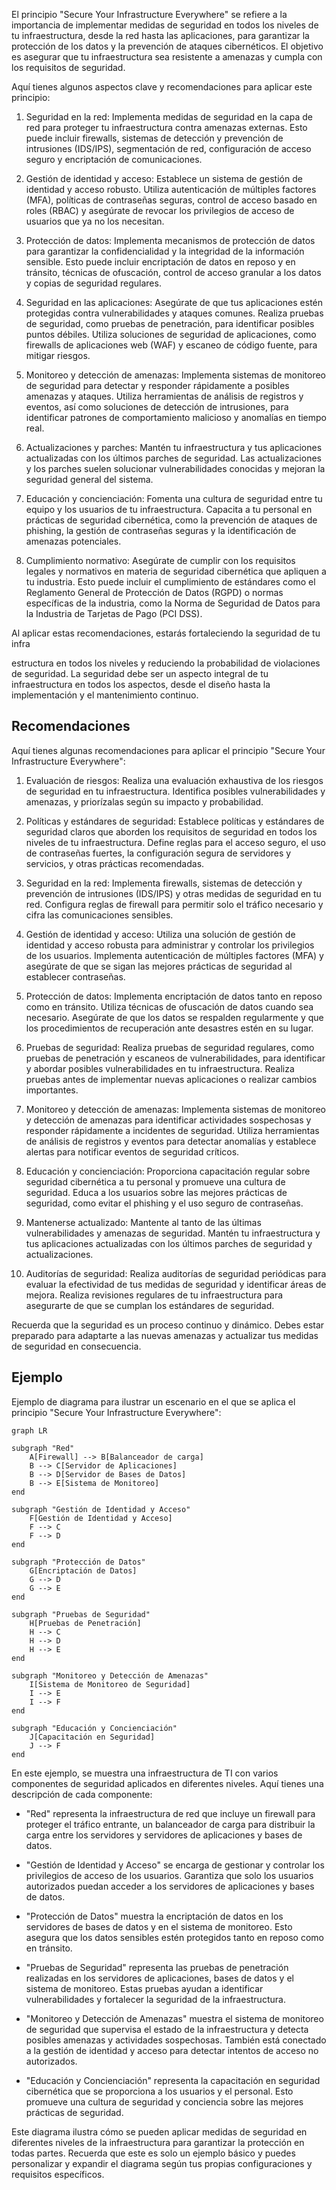 El principio "Secure Your Infrastructure Everywhere" se refiere a la importancia de implementar medidas de seguridad en todos los niveles de tu infraestructura, desde la red hasta las aplicaciones, para garantizar la protección de los datos y la prevención de ataques cibernéticos. El objetivo es asegurar que tu infraestructura sea resistente a amenazas y cumpla con los requisitos de seguridad.

Aquí tienes algunos aspectos clave y recomendaciones para aplicar este principio:

1. Seguridad en la red: Implementa medidas de seguridad en la capa de red para proteger tu infraestructura contra amenazas externas. Esto puede incluir firewalls, sistemas de detección y prevención de intrusiones (IDS/IPS), segmentación de red, configuración de acceso seguro y encriptación de comunicaciones.

2. Gestión de identidad y acceso: Establece un sistema de gestión de identidad y acceso robusto. Utiliza autenticación de múltiples factores (MFA), políticas de contraseñas seguras, control de acceso basado en roles (RBAC) y asegúrate de revocar los privilegios de acceso de usuarios que ya no los necesitan.

3. Protección de datos: Implementa mecanismos de protección de datos para garantizar la confidencialidad y la integridad de la información sensible. Esto puede incluir encriptación de datos en reposo y en tránsito, técnicas de ofuscación, control de acceso granular a los datos y copias de seguridad regulares.

4. Seguridad en las aplicaciones: Asegúrate de que tus aplicaciones estén protegidas contra vulnerabilidades y ataques comunes. Realiza pruebas de seguridad, como pruebas de penetración, para identificar posibles puntos débiles. Utiliza soluciones de seguridad de aplicaciones, como firewalls de aplicaciones web (WAF) y escaneo de código fuente, para mitigar riesgos.

5. Monitoreo y detección de amenazas: Implementa sistemas de monitoreo de seguridad para detectar y responder rápidamente a posibles amenazas y ataques. Utiliza herramientas de análisis de registros y eventos, así como soluciones de detección de intrusiones, para identificar patrones de comportamiento malicioso y anomalías en tiempo real.

6. Actualizaciones y parches: Mantén tu infraestructura y tus aplicaciones actualizadas con los últimos parches de seguridad. Las actualizaciones y los parches suelen solucionar vulnerabilidades conocidas y mejoran la seguridad general del sistema.

7. Educación y concienciación: Fomenta una cultura de seguridad entre tu equipo y los usuarios de tu infraestructura. Capacita a tu personal en prácticas de seguridad cibernética, como la prevención de ataques de phishing, la gestión de contraseñas seguras y la identificación de amenazas potenciales.

8. Cumplimiento normativo: Asegúrate de cumplir con los requisitos legales y normativos en materia de seguridad cibernética que apliquen a tu industria. Esto puede incluir el cumplimiento de estándares como el Reglamento General de Protección de Datos (RGPD) o normas específicas de la industria, como la Norma de Seguridad de Datos para la Industria de Tarjetas de Pago (PCI DSS).

Al aplicar estas recomendaciones, estarás fortaleciendo la seguridad de tu infra

estructura en todos los niveles y reduciendo la probabilidad de violaciones de seguridad. La seguridad debe ser un aspecto integral de tu infraestructura en todos los aspectos, desde el diseño hasta la implementación y el mantenimiento continuo.

## Recomendaciones

Aquí tienes algunas recomendaciones para aplicar el principio "Secure Your Infrastructure Everywhere":

1. Evaluación de riesgos: Realiza una evaluación exhaustiva de los riesgos de seguridad en tu infraestructura. Identifica posibles vulnerabilidades y amenazas, y priorízalas según su impacto y probabilidad.

2. Políticas y estándares de seguridad: Establece políticas y estándares de seguridad claros que aborden los requisitos de seguridad en todos los niveles de tu infraestructura. Define reglas para el acceso seguro, el uso de contraseñas fuertes, la configuración segura de servidores y servicios, y otras prácticas recomendadas.

3. Seguridad en la red: Implementa firewalls, sistemas de detección y prevención de intrusiones (IDS/IPS) y otras medidas de seguridad en tu red. Configura reglas de firewall para permitir solo el tráfico necesario y cifra las comunicaciones sensibles.

4. Gestión de identidad y acceso: Utiliza una solución de gestión de identidad y acceso robusta para administrar y controlar los privilegios de los usuarios. Implementa autenticación de múltiples factores (MFA) y asegúrate de que se sigan las mejores prácticas de seguridad al establecer contraseñas.

5. Protección de datos: Implementa encriptación de datos tanto en reposo como en tránsito. Utiliza técnicas de ofuscación de datos cuando sea necesario. Asegúrate de que los datos se respalden regularmente y que los procedimientos de recuperación ante desastres estén en su lugar.

6. Pruebas de seguridad: Realiza pruebas de seguridad regulares, como pruebas de penetración y escaneos de vulnerabilidades, para identificar y abordar posibles vulnerabilidades en tu infraestructura. Realiza pruebas antes de implementar nuevas aplicaciones o realizar cambios importantes.

7. Monitoreo y detección de amenazas: Implementa sistemas de monitoreo y detección de amenazas para identificar actividades sospechosas y responder rápidamente a incidentes de seguridad. Utiliza herramientas de análisis de registros y eventos para detectar anomalías y establece alertas para notificar eventos de seguridad críticos.

8. Educación y concienciación: Proporciona capacitación regular sobre seguridad cibernética a tu personal y promueve una cultura de seguridad. Educa a los usuarios sobre las mejores prácticas de seguridad, como evitar el phishing y el uso seguro de contraseñas.

9. Mantenerse actualizado: Mantente al tanto de las últimas vulnerabilidades y amenazas de seguridad. Mantén tu infraestructura y tus aplicaciones actualizadas con los últimos parches de seguridad y actualizaciones.

10. Auditorías de seguridad: Realiza auditorías de seguridad periódicas para evaluar la efectividad de tus medidas de seguridad y identificar áreas de mejora. Realiza revisiones regulares de tu infraestructura para asegurarte de que se cumplan los estándares de seguridad.

Recuerda que la seguridad es un proceso continuo y dinámico. Debes estar preparado para adaptarte a las nuevas amenazas y actualizar tus medidas de seguridad en consecuencia.

## Ejemplo
Ejemplo de diagrama  para ilustrar un escenario en el que se aplica el principio "Secure Your Infrastructure Everywhere":

```mermaid
graph LR

subgraph "Red"
    A[Firewall] --> B[Balanceador de carga]
    B --> C[Servidor de Aplicaciones]
    B --> D[Servidor de Bases de Datos]
    B --> E[Sistema de Monitoreo]
end

subgraph "Gestión de Identidad y Acceso"
    F[Gestión de Identidad y Acceso]
    F --> C
    F --> D
end

subgraph "Protección de Datos"
    G[Encriptación de Datos]
    G --> D
    G --> E
end

subgraph "Pruebas de Seguridad"
    H[Pruebas de Penetración]
    H --> C
    H --> D
    H --> E
end

subgraph "Monitoreo y Detección de Amenazas"
    I[Sistema de Monitoreo de Seguridad]
    I --> E
    I --> F
end

subgraph "Educación y Concienciación"
    J[Capacitación en Seguridad]
    J --> F
end

```

En este ejemplo, se muestra una infraestructura de TI con varios componentes de seguridad aplicados en diferentes niveles. Aquí tienes una descripción de cada componente:

- "Red" representa la infraestructura de red que incluye un firewall para proteger el tráfico entrante, un balanceador de carga para distribuir la carga entre los servidores y servidores de aplicaciones y bases de datos.

- "Gestión de Identidad y Acceso" se encarga de gestionar y controlar los privilegios de acceso de los usuarios. Garantiza que solo los usuarios autorizados puedan acceder a los servidores de aplicaciones y bases de datos.

- "Protección de Datos" muestra la encriptación de datos en los servidores de bases de datos y en el sistema de monitoreo. Esto asegura que los datos sensibles estén protegidos tanto en reposo como en tránsito.

- "Pruebas de Seguridad" representa las pruebas de penetración realizadas en los servidores de aplicaciones, bases de datos y el sistema de monitoreo. Estas pruebas ayudan a identificar vulnerabilidades y fortalecer la seguridad de la infraestructura.

- "Monitoreo y Detección de Amenazas" muestra el sistema de monitoreo de seguridad que supervisa el estado de la infraestructura y detecta posibles amenazas y actividades sospechosas. También está conectado a la gestión de identidad y acceso para detectar intentos de acceso no autorizados.

- "Educación y Concienciación" representa la capacitación en seguridad cibernética que se proporciona a los usuarios y el personal. Esto promueve una cultura de seguridad y conciencia sobre las mejores prácticas de seguridad.

Este diagrama ilustra cómo se pueden aplicar medidas de seguridad en diferentes niveles de la infraestructura para garantizar la protección en todas partes. Recuerda que este es solo un ejemplo básico y puedes personalizar y expandir el diagrama según tus propias configuraciones y requisitos específicos.